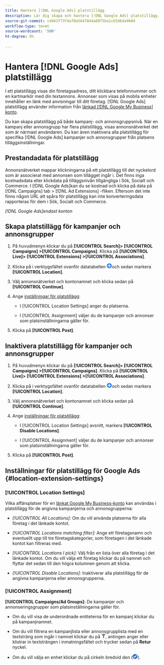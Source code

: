 ```yaml
---
title: Hantera [!DNL Google Ads] platstillägg
description: Lär dig skapa och hantera [!DNL Google Ads] platstillägg.
source-git-commit: cd461f73f4a70a5647844a6075ba1c65d64a9b04
workflow-type: tm+mt
source-wordcount: '500'
ht-degree: 0%

---
```


# Hantera [!DNL Google Ads] platstillägg

I ett platstillägg visas din företagsadress, ditt klickbara telefonnummer och en kartmarkör med din textannons. Annonser som visas på mobila enheter innehåller en länk med anvisningar till ditt företag. [!DNL Google Ads] platstillägg använder information från [länkad [!DNL Google My Business] konto](https://support.google.com/google-ads/answer/2404182).

Du kan skapa platstillägg på både kampanj- och annonsgruppsnivå. När en kampanj eller annonsgrupp har flera platstillägg, visas annonsnätverket det som är närmast användaren. Du kan även inaktivera alla platstillägg för specifika [!DNL Google Ads] kampanjer och annonsgrupper från platsens tilläggsinställningar.

## Prestandadata för platstillägg

Annonsnätverket mappar klickningarna på ett platstillägg till det nyckelord som är associerat med annonsen som tillägget ingår i.  Det finns inga kostnadsdata eller klickdata på tilläggsnivån tillgängliga i Sök, Socialt och Commerce. I [!DNL Google Ads]kan du se kostnad och klicka på data på [!DNL Campaigns] tab > [!DNL Ad Extensions] -fliken. Eftersom det inte finns någon URL att spåra för platstillägg kan inte konverteringsdata rapporteras för dem i Sök, Socialt och Commerce.

*[!DNL Google Ads]endast konton*

## Skapa platstillägg för kampanjer och annonsgrupper

1. På huvudmenyn klickar du på **[!UICONTROL Search]> [!UICONTROL Campaigns] >[!UICONTROL Campaigns]**. Klicka på **[!UICONTROL Live]> [!UICONTROL Extensions] >[!UICONTROL Associations]**.

1. Klicka på i verktygsfältet ovanför datatabellen ![Skapa](/help/search-social-commerce/assets/add.png "Skapa")och sedan markera **[!UICONTROL Location]**.

1. Välj annonsnätverket och kontonamnet och klicka sedan på **[!UICONTROL Continue]**.

1. Ange [inställningar för platstillägg](#location-extension-settings):

   * I [!UICONTROL Location Settings] anger du platserna.

   * I [!UICONTROL Assignment] väljer du de kampanjer och annonser som platsinställningarna gäller för.

1. Klicka på **[!UICONTROL Post]**.

## Inaktivera platstillägg för kampanjer och annonsgrupper

1. På huvudmenyn klickar du på **[!UICONTROL Search]> [!UICONTROL Campaigns] >[!UICONTROL Campaigns]**. Klicka på **[!UICONTROL Live]> [!UICONTROL Extensions] >[!UICONTROL Associations]**.

1. Klicka på i verktygsfältet ovanför datatabellen ![Skapa](/help/search-social-commerce/assets/add.png "Skapa")och sedan markera **[!UICONTROL Location]**.

1. Välj annonsnätverket och kontonamnet och klicka sedan på **[!UICONTROL Continue]**.

1. Ange [inställningar för platstillägg](#location-extension-settings):

   * I [!UICONTROL Location Settings] avsnitt, markera **[!UICONTROL Disable Locations]**.

   * I [!UICONTROL Assignment] väljer du de kampanjer och annonser som platsinställningarna gäller för.

1. Klicka på **[!UICONTROL Post]**.

## Inställningar för platstillägg för Google Ads {#location-extension-settings}

### [!UICONTROL Location Settings]

Vilka affärsplatser för en [länkat Google My Business-konto](https://support.google.com/google-ads/answer/2404182?vid=1-635794239083658097-1242615452#link) kan användas i platstillägg för de angivna kampanjerna och annonsgrupperna:

* *[!UICONTROL All Locations]:* Om du vill använda platserna för alla företag i det länkade kontot.

* *[!UICONTROL Locations matching filter]:* Ange ett företagsnamn och eventuellt upp till tre företagskategorier, som företagen i det länkade kontot kan filtreras med.

* *[!UICONTROL Locations I pick]:* Välj från en lista över alla företag i det länkade kontot. Om du vill välja ett företag klickar du på namnet och flyttar det sedan till den högra kolumnen genom att klicka.

* *[!UICONTROL Disable Locations]:* Inaktiverar alla platstillägg för de angivna kampanjerna eller annonsgrupperna.

### [!UICONTROL Assignment]

**[!UICONTROL Campaigns/Ad Groups]:** De kampanjer och annonseringsgrupper som platsinställningarna gäller för.

* Om du vill visa de underordnade entiteterna för en kampanj klickar du på kampanjnamnet.

* Om du vill filtrera en kampanjlista eller annonsgrupplista med en textsträng som ingår i namnet klickar du på ![Filter](/help/search-social-commerce/assets/filter.png "Filter"), antingen anger eller klistrar in textsträngen i inmatningsfältet och trycker sedan på **Retur** nyckel.

* Om du vill välja en enhet klickar du på cirkeln bredvid den (![Välj](/help/search-social-commerce/assets/include.png "Välj")).
